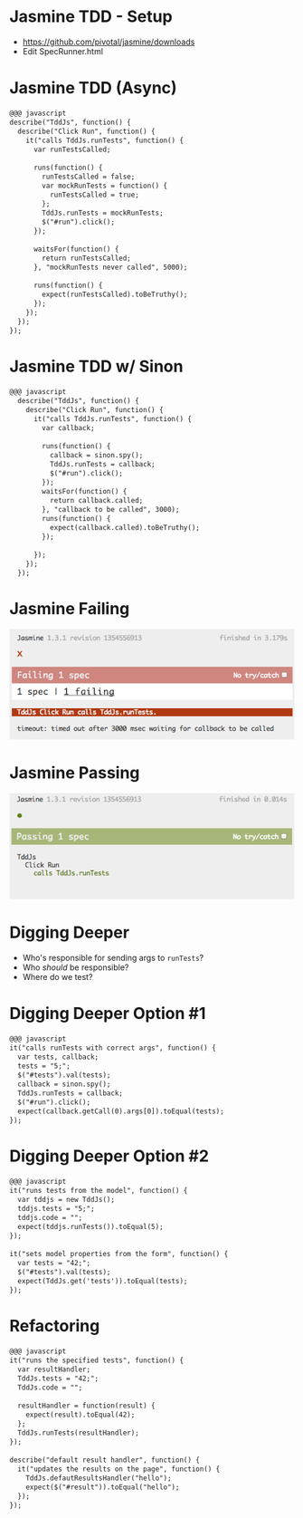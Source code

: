 <!SLIDE subsection>
# Jasmine TDD - Setup

  * https://github.com/pivotal/jasmine/downloads
  * Edit SpecRunner.html

<!SLIDE subsection code smaller>
# Jasmine TDD (Async)

    @@@ javascript
    describe("TddJs", function() {
      describe("Click Run", function() {
        it("calls TddJs.runTests", function() {
          var runTestsCalled;

          runs(function() {
            runTestsCalled = false;
            var mockRunTests = function() {
              runTestsCalled = true;
            };
            TddJs.runTests = mockRunTests;
            $("#run").click();
          });

          waitsFor(function() {
            return runTestsCalled;
          }, "mockRunTests never called", 5000);

          runs(function() {
            expect(runTestsCalled).toBeTruthy();
          });
        });
      });
    });

<!SLIDE subsection code smaller>
# Jasmine TDD w/ Sinon

    @@@ javascript
      describe("TddJs", function() {
        describe("Click Run", function() {
          it("calls TddJs.runTests", function() {
            var callback;

            runs(function() {
              callback = sinon.spy();
              TddJs.runTests = callback;
              $("#run").click();
            });
            waitsFor(function() {
              return callback.called;
            }, "callback to be called", 3000);
            runs(function() {
              expect(callback.called).toBeTruthy();
            });

          });
        });
      });

<!SLIDE subsection>
# Jasmine Failing
![example of jasmine failing](../img/tdd_jasmine_01failure.png)

<!SLIDE subsection>
# Jasmine Passing
![example of jasmine passing](../img/tdd_jasmine_02success.png)

<!SLIDE subsection bullets>
# Digging Deeper

  * Who's responsible for sending args to `runTests`?
  * Who _should_ be responsible?
  * Where do we test?

<!SLIDE subsection code smaller>
# Digging Deeper Option #1

    @@@ javascript
    it("calls runTests with correct args", function() {
      var tests, callback;
      tests = "5;";
      $("#tests").val(tests);
      callback = sinon.spy();
      TddJs.runTests = callback;
      $("#run").click();
      expect(callback.getCall(0).args[0]).toEqual(tests);
    });

<!SLIDE subsection code smaller>
# Digging Deeper Option #2

    @@@ javascript
    it("runs tests from the model", function() {
      var tddjs = new TddJs();
      tddjs.tests = "5;";
      tddjs.code = "";
      expect(tddjs.runTests()).toEqual(5);
    });

    it("sets model properties from the form", function() {
      var tests = "42;";
      $("#tests").val(tests);
      expect(TddJs.get('tests')).toEqual(tests);
    });

<!SLIDE subsection code smaller>
# Refactoring

    @@@ javascript
    it("runs the specified tests", function() {
      var resultHandler;
      TddJs.tests = "42;";
      TddJs.code = "";

      resultHandler = function(result) {
        expect(result).toEqual(42);
      };
      TddJs.runTests(resultHandler);
    });

    describe("default result handler", function() {
      it("updates the results on the page", function() {
        TddJs.defautResultsHandler("hello");
        expect($("#result")).toEqual("hello");
      });
    });
